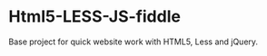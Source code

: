 Html5-LESS-JS-fiddle
====================

Base project for quick website work with HTML5, Less and jQuery.
